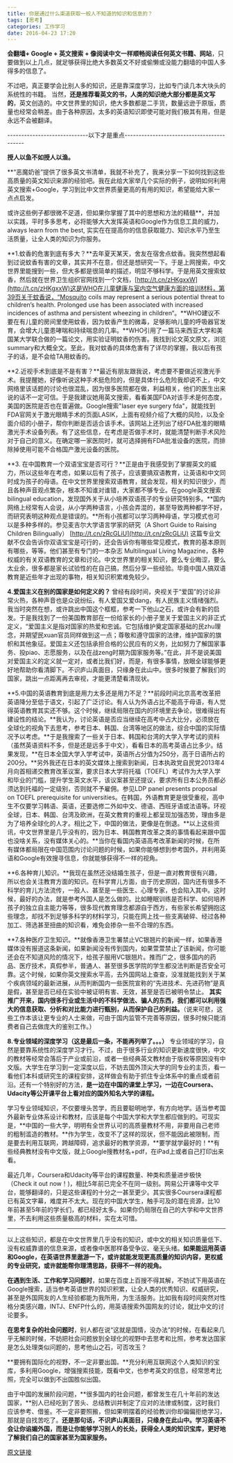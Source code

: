 ```yaml
---
title: 你是通过什么渠道获取一般人不知道的知识和信息的？
tags: [思考]
categories: 工作学习
date: 2016-04-23 17:20
---
```






**会翻墙+ Google + 英文搜索 + 像阅读中文一样顺畅阅读任何英文书籍、网站**，只要做到以上几点，就足够获得比绝大多数英文不好或偷懒或没能力翻墙的中国人多得多的信息了。

不过吧，真正要学会比别人多的知识，还是靠深度学习，比如专门读几本大块头的系统性的书籍。
当然，**还是推荐看英文的书，人类的知识绝大部分都是英文写的**，英文创造的。中文世界里的知识，绝大多数都是二手货，数量远逊于原版，质量也经常会稍差。由于各种原因，太多的英语知识即使可能对我们极其有用，但是永远不会被翻译。

-----------------------------以下才是重点------------------------------------------

**授人以鱼不如授人以渔。**

**“恶魔奶爸”提供了很多英文书清单，我就不补充了，我来分享一下如何找到这些高质量的英文知识来源的经验吧。我在此给大家举几个实际的例子，说明如何利用英文搜索+Google，学习到比中文世界质量更高的有用的知识，希望能给大家一点点启发。

或许这些例子都很微不足道，但如果你掌握了其中的思想和方法的精髓**，并加以实践，平时多多思考，必将能够大大发挥英语和Google作为信息工具的威力，always learn from the best, 实实在在提高你的信息获取能力、知识水平乃至生活质量，让全人类的知识为你服务。

**1.蚊香的危害到底有多大？**去年夏天某天，舍友在宿舍点蚊香。我突然想起看到过说蚊香有害的文章，其实并不在意，但还是想研究一下。于是上网搜索，中文世界里能搜到一些，但大多都是很简单的描述，明显不够科学。于是用英文搜索蚊香，然后就在世界卫生组织官网找到一个文档，[http://t.cn/zHKgxxW](http://t.cn/zHKgxxW)这是WHO在儿童健康与室内空气健康方面的培训材料，第39页关于蚊香说，“Mosquito coils may represent a serious potential threat to children’s health. Prolonged use has been associated with increased incidences of asthma and persistent wheezing in children“。**WHO建议不要在有儿童的房间里使用蚊香，因为蚊香产生的微毒，足够影响儿童的呼吸器官发育，会增大儿童患哮喘和持续喘息的几率。**WHO引用了一篇马来西亚大学和美国某大学联合做的一篇论文，用实验证明蚊香的伤害。我找到论文英文原文，浏览summary和大概全文。至此，我对蚊香的具体危害有了详尽的掌握，我以后有孩子的话，是不会给TA用蚊香的。

**2.近视手术到底是不是有害？**最近有朋友跟我说，考虑要不要做近视激光手术。我提醒她，好像听说这种手术挺危险的，但是具体什么危险我却说不上，中文网络里该话题的讨论也很混乱，因为很多医院都在做，利益相关，他们的医生出来说的话不一定可信。于是我建议她用英文搜索，看看美国FDA对该手术是何态度，美国的医院是否也在普遍做。Google搜索"laser eye surgery fda"，就能找到FDA官网关于激光眼睛手术的页面LASIK，上面有视频介绍了大概的风险，以及全面介绍的小册子，帮你判断是否适合该手术。该网站上还列出了经FDA批准的眼睛激光手术设备列表。有了这些信息，在考虑是否做手术时，就能清楚判断手术风险对于自己的意义。在确定哪一家医院时，就可选择拥有FDA批准设备的医院，而排除掉使用可能不合格国产激光设备的医院。

**3. 在中国教育一个双语宝宝是否可行？**正是由于我感受到了掌握英文的威力，所以这些年在考虑，如果以后有了孩子，应该要搞双语教育，让英语和中文同时成为孩子的母语。在中文世界里搜索双语教育，就会发现，相关的知识很少，而且各种声音观点繁杂，根本不知谁对谁错，大家都不够专业。在google英文搜索bilingual education，发现国外关于从小培养双语孩子的专业研究特别多。**国内网络上经常有人会说，从小学两种语言，小孩会弄混的，甚至导致两种都学不好，而研究表明这种观点是错误的。**所有小孩都可以学习两种母语，学习模式也可以是多种多样的。参见麦吉尔大学语言学家的研究（A Short Guide to Raising Children Bilingually） [http://t.cn/zRcGLiU](http://t.cn/zRcGLiU) 这篇专业文献不仅会告诉你双语宝宝是可行的，还会告诉你有哪些常见模式，教育的基本原则有哪些，等等。他们甚至有专门的一本杂志 Multilingual Living Magazine，各种权威的有关双语教育的文章和讨论。中文世界里的相关知识，要么专业晦涩，要么太业余，很多都是家长试验性的在自己搞，然后分享一些经验。毕竟中国人搞双语教育是近些年才出现的事物，相关知识积累难免较少。

**4.爱国主义在别的国家是如何定义的？** 曾经有段时间，央视关于“爱国”的讨论非常火热，各种声音也是众说纷纭，有人爱国又爱dang，有人民族主义情绪强烈。我当时突然在想，或许跳出中国这个框框，参考一下他山之石，或许会有新的启发。于是我找到了一份美国教育部在一份给家长的小册子里关于爱国主义的非正式定义，“爱国主义是指对国家的热爱和忠诚。它包括维护奠定国家基础的民zhu理念，并期望民xuan官员同样做到这一点；尊敬和遵守国家的法律，维护国家的旗帜和其他象征。爱国主义还包括承担合格的公民应有的义务，比如努力了解国家事务、投piao、志愿服务，以及在战zeng时期为国家服务等。”在此，并不是说美国对爱国主义的定义就一定对，或者比我们好，而是，有很多事情，放眼全球能够更好地帮助你看清脚下。不识庐山真面目，只缘身在此山中。很多时候要了解我们的国家，跳出一点距离再去审视，才能更清楚看清现状。

**5.中国的英语教育到底是用力太多还是用力不足？**前段时间北京高考改革把英语降分至低于语文，引起了广泛讨论。有人认为外语占比不能高于母语，有人觉得英语教育其实还不够。这个时候，继续局限在国内的环境里去争论，很难得出有建设性的结论。**我认为，讨论英语是否应当继续在高考中占大比分，必须放在全球化的视角下去思考，参考日本、韩国、台湾等地区的做法，综合中国的实际情况予以考虑。**于是我搜索了一些关于日本、韩国和台湾的大学入学考试的资料（虽然英语资料不多，但是还是远多于中文），看看日本的高考英语占比多少。结果发现，**在日本全国大学入学考试中，英语所占分值为250分，高于日语所占的200分。**另外我还在日本的英文媒体上搜索到新闻，日本执政党自民党2013年4月向首相递交教育改革议案，要求日本大学将托福（TOEFL）考试作为大学入学和毕业的门槛，提升学生英文水平，该议案甚至还提议，要求所有日本公务员都必须达到托福的一定级别，否则就不予雇佣。参见LDP panel presents proposal on TOEFL prerequisite for universities。在韩国，外语教育更是很受重视，高中生不仅要学习韩语、英语，还要选修二外如中文、德语、西班牙语或法语等。环视全球，日本、韩国、台湾及欧洲，在英文教育的重视上都呈现加强态势，理由多是为了培养全球化的人才。相比之下，中国的做法，更像是在倒退。**以上这些资讯，中文世界里是几乎没有的，因为日本、韩国教育改革之类的事情看起来跟中国也没啥关系，没有媒体关心的。**当你在看国内英语高考改革新闻的时候，在所有媒体都局限在中国范围内讨论问题的时候，如果你能够想到参考国外，并利用英语和Google有效搜寻信息，你就能够获得不一样的视角。

**6.各种育儿知识。**我现在虽然还没结婚生孩子，但是一直对教育很有兴趣，所以也会关注教育方面的知识。在科学育儿方面，由于历史原因，国内还有很多不科学的育儿方法流传，一般人、甚至是一些医生、心理专家，也会陷入其中。这时候，最好的办法，就是参考外国人是怎么做的。比如睡眠训练是否科学、如何培养孩子的独立自主能力等等，很多现代教育理念都源自于西方，有些家长希望拥抱这些理念，却找不到足够多科学的材料学习，只能在网上找一些支离破碎、经过各种加工、筛选甚至扭曲的知识看，难免会掺杂一些不合理的东西。

**7.各种医疗卫生知识。**就像香港卫生署禁止VC银翘片的新闻一样，如果香港媒体没有报道这条新闻，如果新闻没有传到国内，如果萱萱禁止了该新闻，你可能还会在不知道风险的情况下，给孩子服用VC银翘片。推而广之，很多国内的药品、医疗技术，真假参半，普通人、甚至很多医学院的学生都没法判断是否安全可靠。这个时候，如果你英文搜索水平高，去外国网站上查查，没准就能找到关于某个疾病领域的最新进展，从而判断国内一些医院宣称的“先进技术、先进药物”是真是假，甚至是否已经在实验中被证明有害、无效，甚至是否已被明令禁止。
**其实推广开来，国内很多行业或生活中的不科学做法、骗人的东西，我们都可以利用强大的信息获取、分析和对比能力进行甄别，从而保护自己的利益。**（说来可悲，这些工作本该让更专业的人士来做，可由于国内监管不完善等原因，很多时候只能消费者自己去做庞大的鉴别工作。）

**8.专业领域的深度学习（这是最后一条，不能再列举了。。。）**
专业领域的学习，自然是要靠系统性的深度学习才行。不过，由于很多行业的知识更新速度很快，中文的教材等经常会落后于产业或前沿，或者一些经典英文教材由于版权等原因没有中文版。大学生在学习到一定深度以后，不妨去国外顶尖大学的同专业的主页，看一看他们本科或研究生的课程安排，这样做会有助于抓住专业体系中的重点或者前沿。还有一个特别好的方法，**是一边在中国的课堂上学习，一边在Coursera、Udacity等公开课平台上看对应的国外知名大学的课程。**

学习专业领域知识，不仅要埋头苦学，而且要聪明地学，有方向地学。适当参考国外最新专业体系设计和教材，应该是每个中国大学和大学生都应做到的。可现实是，**中国的一些大学，明明有全世界认可的高质量教材不用，非要用自己老师的粗制滥造的教材。**作为学生，改变不了这样的现状，但不能因此被限制，而是要去利用互联网，跨越障碍，追求最好的教学资源，**要学就学最好的！**有些经典教材没有中文版，就上Google搜教材名+pdf，在iPad上或者自己打印出来看。

最近几年，Coursera和Udacity等平台的课程数量、种类和质量进步极快（Check it out now！)，相比5年前已完全不在同一级别。网易公开课等中文平台，能够翻译的，只是这些课程的十分之一甚至更少。其实很多Coursera课程都已有英文字幕，难度并不太大。现在的中国大学生，触手可及的潜在资源，比10年前甚至5年前的学长们，都已经好太多。如果你仍局限在自己的大学和中文世界里，不去利用这些质量极高的材料，实在太可惜。


-------------------------------------------------

以上这些知识，都是在中文世界里几乎没有的知识，或中文的相关知识质量低下、没有权威靠谱的信息来源，或者像中医那样备受争议、毫无头绪。**如果能运用英语和Google，在英语世界里遨游一下，或许就能发现更高质量的知识内容，更权威的专业研究，或许就能帮你理清思路，获得不一样的视角。**

**在遇到生活、工作和学习问题时**，如果在百度上百搜不得其解，不妨试下用英语在Google搜索，适当参考英语世界的知识积累，让全人类的优秀知识、权威研究，甚至是外国网友的人生经验都能为我所用，为生活服务。比如我有段时间突然对性格分类感兴趣，INTJ、ENFP什么的，用英语搜索外国网友的讨论，就比中文的讨论要多。

**在思考复杂的社会问题时**，别人都在说“这就是国情，没办法”的时候，在看起来几乎无解的时候，不妨把社会问题放到全球化的视野中去思考和比照，参考发达国家是怎么处理类似问题的，思考他山之石，可否攻玉？

**要拥有国际化的视野，不一定非要出国。**充分利用互联网这个人类知识的宝库，多利用Google，增强搜索技能，既看中文，也参考英文的信息，经常思考比照，完全可以做到不出国胜似出国。

由于中国的发展阶段问题，**很多国内的社会问题，都曾发生在几十年前的发达国家，**别人已经吃到了苦头、总结教训并制定了应对的法律或制度，这时我们应该参考、借鉴。不一定非要照搬，但如果明摆着的经验教训你却偏偏拒绝学习，那就是自找苦吃了。**还是那句话，不识庐山真面目，只缘身在此山中。学习英语不会让你谄媚外国，而是让你能够学习别人的长处，获得全人类的知识宝库，更好地了解我们自己的国家甚至为国家服务。**

[原文链接](https://www.zhihu.com/question/24326030/answer/27662496)